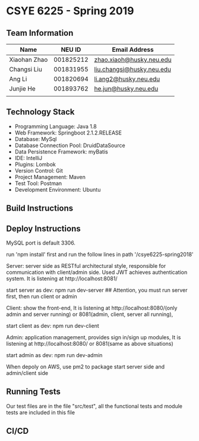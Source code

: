 # CSYE 6225 - Spring 2019

## Team Information

| Name | NEU ID | Email Address |
| --- | --- | --- |
| Xiaohan Zhao | 001825212| zhao.xiaoh@husky.neu.edu |
| Changsi Liu | 001831955 | liu.changsi@husky.neu.edu |
| Ang Li | 001820694 | li.ang2@husky.neu.edu |
| Junjie He | 001893762 | he.jun@husky.neu.edu |
| | | |

## Technology Stack
- Programming Language: Java 1.8
- Web Framework: Springboot 2.1.2.RELEASE
- Database: MySql
- Database Connection Pool: DruidDataSource
- Data Persistence Framework: myBatis
- IDE: IntelliJ
- Plugins: Lombok
- Version Control: Git
- Project Management: Maven
- Test Tool: Postman
- Development Environment: Ubuntu

## Build Instructions

## Deploy Instructions
MySQL port is default 3306.

run 'npm install' first and run the follow lines in path '/csye6225-spring2018'

Server: server side as RESTful architectural style, responsible for communication with client/admin side. Used JWT achieves authentication system. It is listening at http://localhost:8081/

start server as dev: npm run dev-server   ## Attention, you must run server first, then run client or admin

Client: show the front-end, It is listening at http://localhost:8080/(only admin and server running) or 8081(admin, client, server all running),

start client as dev: npm run dev-client

Admin: application management, provides sign in/sign up modules, It is listening at http://localhost:8080/ or 8081(same as above situations)

start admin as dev: npm run dev-admin

When depoly on AWS, use pm2 to package start server side and admin/client side


## Running Tests
Our test files are in the file "src/test", all the functional tests and module tests are included in this file

## CI/CD
